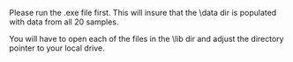 Please run the .exe file first. This will insure that the \data dir is populated with data from all 20 samples.

You will have to open each of the files in the \lib dir and adjust the directory pointer to your local drive.
